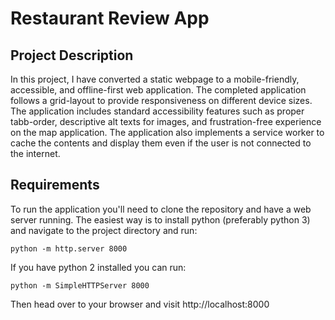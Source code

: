 # Restaurant Review App

## Project Description

In this project, I have converted a static webpage to a mobile-friendly, accessible, and offline-first web application.
The completed application follows a grid-layout to provide responsiveness on different device sizes.
The application includes standard accessibility features such as proper tabb-order, descriptive alt texts for images, and
frustration-free experience on the map application. The application also implements a service worker to
cache the contents and display them even if the user is not connected to the internet.

## Requirements

To run the application you'll need to clone the repository and have a web server running. The easiest way is to install
python (preferably python 3) and navigate to the project directory and run:

    python -m http.server 8000

If you have python 2 installed you can run:

    python -m SimpleHTTPServer 8000

Then head over to your browser and visit http://localhost:8000

